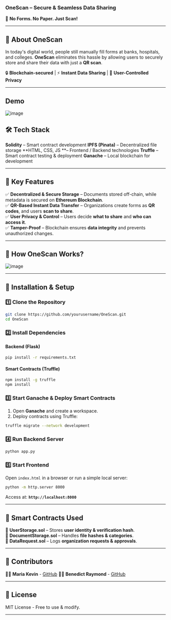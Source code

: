 ### **OneScan – Secure & Seamless Data Sharing**  
🚀 **No Forms. No Paper. Just Scan!**  

---

## **📌 About OneScan**  
In today's digital world, people still manually fill forms at banks, hospitals, and colleges. **OneScan** eliminates this hassle by allowing users to securely store and share their data with just a **QR scan**.  

🔒 **Blockchain-secured** | ⚡ **Instant Data Sharing** | 🔑 **User-Controlled Privacy**  

---
## **Demo**


![image](https://github.com/user-attachments/assets/ab76f010-7f38-44ce-8af0-9b4f4f755e19)


## **🛠 Tech Stack**

**Solidity** – Smart contract development
**IPFS (Pinata)** – Decentralized file storage
**HTML, CSS, JS **– Frontend / Backend technologies
**Truffle** – Smart contract testing & deployment
**Ganache** – Local blockchain for development
 

---

## **🎯 Key Features**  
✅ **Decentralized & Secure Storage** – Documents stored off-chain, while metadata is secured on **Ethereum Blockchain**.  
✅ **QR-Based Instant Data Transfer** – Organizations create forms as **QR codes**, and users **scan to share**.  
✅ **User Privacy & Control** – Users decide **what to share** and **who can access it**.  
✅ **Tamper-Proof** – Blockchain ensures **data integrity** and prevents unauthorized changes.  

---

## **📌 How OneScan Works?**  
![image](https://github.com/user-attachments/assets/7b61a3d5-bdd6-4b96-9cca-16e51befeb79)
  

---

## **🚀 Installation & Setup**  

### **1️⃣ Clone the Repository**  
```bash
git clone https://github.com/yourusername/OneScan.git
cd OneScan
```

### **2️⃣ Install Dependencies**  
#### **Backend (Flask)**
```bash
pip install -r requirements.txt
```
#### **Smart Contracts (Truffle)**
```bash
npm install -g truffle
npm install
```

### **3️⃣ Start Ganache & Deploy Smart Contracts**  
1. Open **Ganache** and create a workspace.  
2. Deploy contracts using Truffle:  
```bash
truffle migrate --network development
```

### **4️⃣ Run Backend Server**  
```bash
python app.py
```

### **5️⃣ Start Frontend**  
Open `index.html` in a browser or run a simple local server:  
```bash
python -m http.server 8000
```
Access at: **`http://localhost:8000`**  

---

## **📜 Smart Contracts Used**  
📌 **UserStorage.sol** – Stores **user identity & verification hash**.  
📌 **DocumentStorage.sol** – Handles **file hashes & categories**.  
📌 **DataRequest.sol** – Logs **organization requests & approvals**.  

---

## **🤝 Contributors**  
👨‍💻 **Maria Kevin** - [GitHub](https://github.com/kevinnadar22)
👨‍💻 **Benedict Raymond** - [GitHub](https://github.com/BenedictRaymond)

---

## **📜 License**  
MIT License - Free to use & modify.  

---
